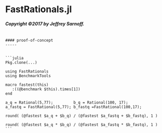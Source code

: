 # FastRationals.jl

##### Copyright ©2017 by Jeffrey Sarnoff.
~~~~~~~~~

#### proof-of-concept
-----


```julia
Pkg.clone(...)

using FastRationals
using BenchmarkTools

macro fastest(this)
   :((@benchmark $this).times[1])
end

a_q = Rational(5,77);         b_q = Rational(100, 17);
a_fastq = FastRational(5,77); b_fastq =FastRational(100,17);

round( (@fastest $a_q + $b_q) / (@fastest $a_fastq + $b_fastq), 1 )

round( (@fastest $a_q * $b_q) / (@fastest $a_fastq * $b_fastq), 1 )
```
